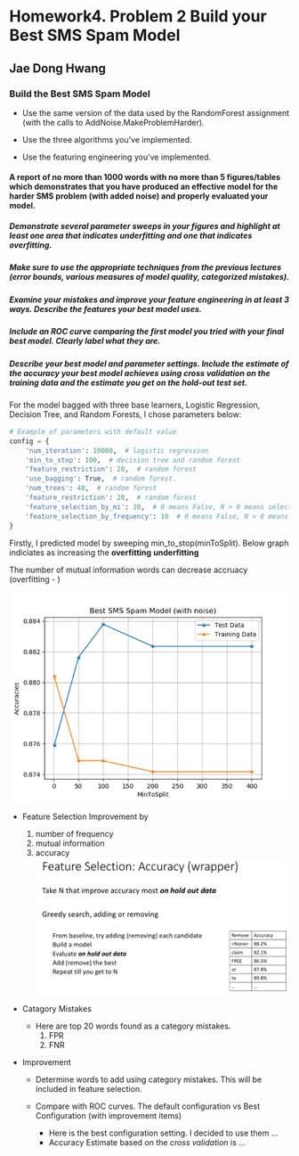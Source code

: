# Homework4. Problem 2 Build your Best SMS Spam Model

## Jae Dong Hwang

### Build the Best SMS Spam Model

* Use the same version of the data used by the RandomForest assignment (with the calls to AddNoise.MakeProblemHarder).

* Use the three algorithms you’ve implemented.

* Use the featuring engineering you’ve implemented.

#### A report of no more than 1000 words with no more than 5 figures/tables which demonstrates that you have produced an effective model for the harder SMS problem (with added noise) and properly evaluated your model.

##### Demonstrate several parameter sweeps in your figures and highlight at least one area that indicates underfitting and one that indicates overfitting.

##### Make sure to use the appropriate techniques from the previous lectures (error bounds, various measures of model quality, categorized mistakes).

##### Examine your mistakes and improve your feature engineering in at least 3 ways. Describe the features your best model uses.

##### Include an ROC curve comparing the first model you tried with your final best model. Clearly label what they are.

##### Describe your best model and parameter settings. Include the estimate of the accuracy your best model achieves using cross validation on the training data and the estimate you get on the hold-out test set.

For the model bagged with three base learners, Logistic Regression, Decision Tree, and Random Forests, I chose parameters below:

```python
# Example of parameters with default value
config = {
    'num_iteration': 10000,  # logistic regression
    'min_to_stop': 100,  # decision tree and random forest
    'feature_restriction': 20,  # random forest
    'use_bagging': True,  # random forest.
    'num_trees': 40,  # random forest
    'feature_restriction': 20,  # random forest
    'feature_selection_by_mi': 20,  # 0 means False, N > 0 means select top N words based on mi.
    'feature_selection_by_frequency': 10  # 0 means False, N > 0 means select top N words based on frequency.
}
```
Firstly, I predicted model by sweeping min_to_stop(minToSplit). Below graph indiciates as increasing the **overfitting** **underfitting**

The number of mutual information words can decrease accruacy (overfitting - )

![prob2_param_sweep_by_min_to_split_1_50_100_200_400](prob2_param_sweep_by_min_to_split_1_50_100_200_400.png)

* Feature Selection Improvement by 
  1. number of frequency
  2. mutual information
  3. accuracy
   ![feature_selection_accuracy](img/feature_selection_accuracy.png)

* Catagory Mistakes
  * Here are top 20 words found as a category mistakes.
    1. FPR
    2. FNR


* Improvement
  * Determine words to add using category mistakes. This will be included in feature selection.

  * Compare with ROC curves. The default configuration vs Best Configuration (with improvement items)
    *  Here is the best configuration setting. I decided to use them ...
    *  Accuracy Estimate based on the *cross validation* is ...